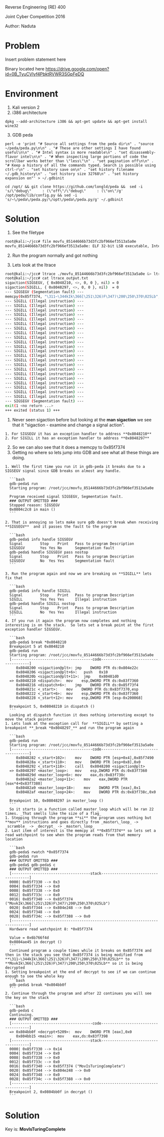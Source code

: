 Reverse Engineering (RE) 400

Joint Cyber Competition 2016

Author: Naduta

# Problem

Insert problem statement here

Binary located here https://drive.google.com/open?id=0B_TyuCVIyf4PbktRVWR3SGpFeDQ

# Environment

1. Kali version 2
2. i386 architecture

  ```shell
  dpkg --add-architecture i386 && apt-get update && apt-get install wine32
  ```
3. GDB peda

  ```shell
  perl -e 'print "# Source all settings from the peda dir\n" . "source ~/peda/peda.py\n\n" . "# These are other settings I have found useful\n\n" . "# Intel syntax is more readable\n" . "set disassembly-flavor intel\n\n" . "# When inspecting large portions of code the scrollbar works better than \"less\"\n" . "set pagination off\n\n" . "# Keep a history of all the commands typed. Search is possible using ctrl-r\n" . "set history save on\n" . "set history filename ~/.gdb_history\n" . "set history size 32768\n" . "set history expansion on"' > ~/.gdbinit

  cd /opt/ && git clone https://github.com/longld/peda &&  sed -i 's/\"debug\"     : (\"off\"/\"debug\"     : (\"on\"/g' /opt/peda/lib/config.py && sed -i 's/~\/peda\/peda.py/\/opt\/peda\/peda.py/g' ~/.gdbinit
  ```

# Solution
1. See the filetype

  ```bash
  root@kali:~/jcc# file movfu_85144666b73d3fc2bf966ef3513a5a0e
  movfu_85144666b73d3fc2bf966ef3513a5a0e: ELF 32-bit LSB executable, Intel 80386, version 1 (SYSV), dynamically linked, interpreter /lib/ld-linux.so.2, not stripped
  ```
2. Run the program normally and got nothing

2. Lets look at the ltrace

  ```bash
  root@kali:~/jcc# ltrace ./movfu_85144666b73d3fc2bf966ef3513a5a0e &> ltrace_output.txt
  root@kali:~/jcc# cat ltrace_output.txt
  sigaction(SIGSEGV, { 0x8048210, <>, 0, 0 }, nil) = 0
  sigaction(SIGILL, { 0x8048297, <>, 0, 0 }, nil)  = 0
  --- SIGSEGV (Segmentation fault) ---
  memcpy(0x85f7374, "\311~\344kIk\366[\251\326)F\347)\200\250\370\025Lb", 20) = 0x85f7374
  --- SIGILL (Illegal instruction) ---
  --- SIGILL (Illegal instruction) ---
  --- SIGILL (Illegal instruction) ---
  --- SIGILL (Illegal instruction) ---
  --- SIGILL (Illegal instruction) ---
  --- SIGILL (Illegal instruction) ---
  --- SIGILL (Illegal instruction) ---
  --- SIGILL (Illegal instruction) ---
  --- SIGILL (Illegal instruction) ---
  --- SIGILL (Illegal instruction) ---
  --- SIGILL (Illegal instruction) ---
  --- SIGILL (Illegal instruction) ---
  --- SIGILL (Illegal instruction) ---
  --- SIGILL (Illegal instruction) ---
  --- SIGILL (Illegal instruction) ---
  --- SIGILL (Illegal instruction) ---
  --- SIGILL (Illegal instruction) ---
  --- SIGILL (Illegal instruction) ---
  --- SIGILL (Illegal instruction) ---
  --- SIGILL (Illegal instruction) ---
  --- SIGILL (Illegal instruction) ---
  --- SIGILL (Illegal instruction) ---
  --- SIGSEGV (Segmentation fault) ---
  exit(1 <no return ...>
  +++ exited (status 1) +++
  ```
  1. Never seen sigaction before but looking at the **man sigaction** we see that it "sigaction - examine and change a signal action".  

    1. For SIGSEGV it has an exception handler to address **0x8048210**
    2. For SIGILL it has an exception handler to address **0x8048297**

  2. So we can also see that it does a memcpy to 0x85f7374
  3. Getting no where so lets jump into GDB and see what all these things are doing.

    1. Well the first time you run it in gdb-peda it breaks due to a SIGSEGV signal since GDB breaks on almost any handle.

      ```bash
      gdb-peda$ run
      Starting program: /root/jcc/movfu_85144666b73d3fc2bf966ef3513a5a0e

      Program received signal SIGSEGV, Segmentation fault.
      ### OUTPUT OMITTED ###
      Stopped reason: SIGSEGV
      0x0804c2c8 in main ()
      ```
      
    2. That is annoying so lets make sure gdb doesn't break when receiving **SIGSEGV**  and it passes the fault to the program

      ```bash
      gdb-peda$ info handle SIGSEGV
      Signal        Stop	Print	Pass to program	Description
      SIGSEGV       Yes	Yes	No		Segmentation fault
      gdb-peda$ handle SIGSEGV pass nostop
      Signal        Stop	Print	Pass to program	Description
      SIGSEGV       No	Yes	Yes		Segmentation fault
      ```

    3. Run the program again and now we are breaking on **SIGILL** lets fix that

      ```bash
      gdb-peda$ info handle SIGILL
      Signal        Stop	Print	Pass to program	Description
      SIGILL        Yes	Yes	Yes		Illegal instruction
      gdb-peda$ handle SIGILL nostop
      Signal        Stop	Print	Pass to program	Description
      SIGILL        No	Yes	Yes		Illegal instruction
      ```
    4. If you run it again the program now completes and nothing interesting is on the stack.  So lets set a break point at the first exception handler SIGSEGV.

      ```bash
      gdb-peda$ break *0x8048210
      Breakpoint 5 at 0x8048210
      gdb-peda$ run
      Starting program: /root/jcc/movfu_85144666b73d3fc2bf966ef3513a5a0e
      [-------------------------------------code-------------------------------------]
         0x8048200 <sigaction@plt>:	jmp    DWORD PTR ds:0x804e22c
         0x8048206 <sigaction@plt+6>:	push   0x10
         0x804820b <sigaction@plt+11>:	jmp    0x80481d0
      => 0x8048210 <dispatch>:	mov    esp,DWORD PTR ds:0x83f7360
         0x8048216 <dispatch+6>:	jmp    DWORD PTR ds:0x85f73f4
         0x804821c <_start>:	mov    DWORD PTR ds:0x83f7370,esp
         0x8048222 <_start+6>:	mov    esp,DWORD PTR ds:0x83f7360
         0x8048228 <_start+12>:	mov    esp,DWORD PTR [esp-0x200068]

      Breakpoint 5, 0x08048210 in dispatch ()
      ```
      Looking at dispatch function it does nothing interesting except to move the stack pointer
    1. Lets look at the exception call for  **SIGILL** by setting a breakpoint **_break *0x8048297_** and run the program again

      ```bash
      gdb-peda$ run
      Starting program: /root/jcc/movfu_85144666b73d3fc2bf966ef3513a5a0e
      [-------------------------------------code-------------------------------------]
         0x8048282 <_start+102>:	mov    DWORD PTR [esp+0x4],0x85f7490
         0x804828a <_start+110>:	mov    DWORD PTR [esp+0x8],0x0
         0x8048292 <_start+118>:	call   0x8048200 <sigaction@plt>
      => 0x8048297 <master_loop>:	mov    esp,DWORD PTR ds:0x83f7360
         0x804829d <master_loop+6>:	mov    eax,ds:0x83f738c
         0x80482a2 <master_loop+11>:	mov    eax,DWORD PTR [eax*4+0x83f7380]
         0x80482a9 <master_loop+18>:	mov    DWORD PTR [eax],0x1
         0x80482af <master_loop+24>:	mov    DWORD PTR ds:0x83f738c,0x0

      Breakpoint 10, 0x08048297 in master_loop ()
      ```
      So it starts in a function called master_loop which will be ran 22 times. _That smells like the size of a flag_
    1. Stepping through the program **si** the program uses nothing but **mov** instructions and goes directly from _master\_loop_ -> _scramble_ -> _decrypt_ -> _master\_loop_
    2. Last item of interest is the memcpy at **0x85f7374** so lets set a read watchpoint to see when the program reads from that memory location

      ```bash
      gdb-peda$ rwatch *0x85f7374
      gdb-peda$ run
      ### OUTPUT OMITTED ###
      gdb-peda$ gdb-peda$ c
      ### OUTPUT OMITTED ###
      [------------------------------------stack-------------------------------------]
      0000| 0x85f7330 --> 0x3
      0004| 0x85f7334 --> 0x0
      0008| 0x85f7338 --> 0x0
      0012| 0x85f733c --> 0x0
      0016| 0x85f7340 --> 0x85f7374 ("MovkIk\366[\251\326)F\347)\200\250\370\025Lb")
      0020| 0x85f7344 --> 0x804e248 --> 0x0
      0024| 0x85f7348 --> 0x0
      0028| 0x85f734c --> 0x85f7388 --> 0x0
      [------------------------------------------------------------------------------]
      Hardware read watchpoint 8: *0x85f7374

      Value = 0x6b766f4d
      0x0804ae45 in decrypt ()
      ```
      Continued program a couple times while it breaks on 0x85f7374 and then in the stack you see that 0x85f7374 is being modified from **\311~\344kIk\366[\251\326)F\347)\200\250\370\025Lb** to **MovkIk\366[\251\326)F\347)\200\250\370\025Lb** so it is being decrypted
    1. Setting breakpoint at the end of decrypt to see if we can continue enough to see the whole key
      ```bash
      gdb-peda$ break *0x804bb0f
      ```
    2. Continue through the program and after 22 continues you will see the key on the stack

      ```bash
      gdb-peda$ c
      Continuing.
      ### OUTPUT OMITTED ###
      [-------------------------------------code-------------------------------------]
      => 0x804bb0f <decrypt+5209>:	mov    DWORD PTR [eax],0x0
         0x804bb15 <main>:	mov    eax,ds:0x83f7398
      [------------------------------------stack-------------------------------------]
      0000| 0x85f7330 --> 0x14
      0004| 0x85f7334 --> 0x0
      0008| 0x85f7338 --> 0x0
      0012| 0x85f733c --> 0x0
      0016| 0x85f7340 --> 0x85f7374 ("MovIsTuringComplete")
      0020| 0x85f7344 --> 0x804e248 --> 0x0
      0024| 0x85f7348 --> 0x0
      0028| 0x85f734c --> 0x85f7388 --> 0x0
      [------------------------------------------------------------------------------]
      Breakpoint 2, 0x0804bb0f in decrypt ()
      ```

# Solution
Key is: **MovIsTuringComplete**
